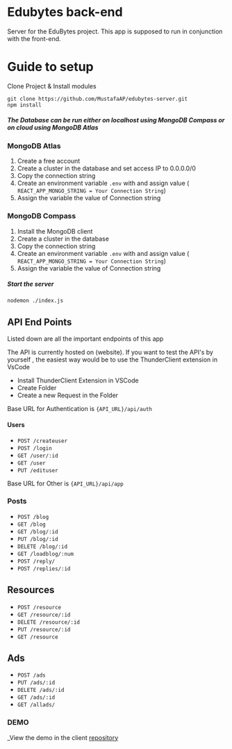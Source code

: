 # Edubytes back-end

Server for the EduBytes project. This app is supposed to run in conjunction with the front-end. 

# Guide to setup

Clone Project & Install modules

```
git clone https://github.com/MustafaAP/edubytes-server.git
npm install
```
##### The Database can be run either on localhost using MongoDB Compass or on cloud using MongoDB Atlas


### MongoDB Atlas
1. Create a free account
2. Create a cluster in the database and set access IP to 0.0.0.0/0
3. Copy the connection string
4. Create an environment variable `.env` with and assign value ( `REACT_APP_MONGO_STRING = Your Connection String`)
5. Assign the variable the value of Connection string

### MongoDB Compass

1. Install the MongoDB client
2. Create a cluster in the database
3. Copy the connection string
4. Create an environment variable `.env` with and assign value ( `REACT_APP_MONGO_STRING = Your Connection String`)
5. Assign the variable the value of Connection string

##### Start the server
`nodemon ./index.js`


## API End Points
Listed down are all the important endpoints of this app

The API is currently hosted on (website). If you want to test the API's by yourself , the easiest way would be to use the ThunderClient extension in VsCode

- Install ThunderClient Extension in VSCode
- Create Folder 
- Create a new Request in the Folder

Base URL for Authentication is `{API_URL}/api/auth`

#### Users

- `POST /createuser`
- `POST /login`
- `GET /user/:id`
- `GET /user`
- `PUT /edituser`

Base URL for Other is `{API_URL}/api/app`

### Posts

- `POST /blog`
- `GET /blog`
- `GET /blog/:id`
- `PUT /blog/:id`
- `DELETE /blog/:id`
- `GET /loadblog/:num`
- `POST /reply/`
- `POST /replies/:id`

## Resources

- `POST /resource`
- `GET /resource/:id`
- `DELETE /resource/:id`
- `PUT /resource/:id`
- `GET /resource`

## Ads

- `POST /ads`
- `PUT /ads/:id`
- `DELETE /ads/:id`
- `GET /ads/:id`
- `GET /allads/`


### DEMO
_View the demo in the client [repository](https://github.com/MustafaAP/edubytes-client)








 
 
 
 









